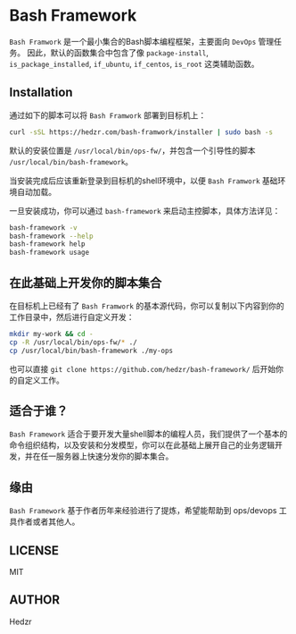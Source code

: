 # Bash Framework

`Bash Framwork` 是一个最小集合的Bash脚本编程框架，主要面向  `DevOps` 管理任务。
因此，默认的函数集合中包含了像 `package-install`, `is_package_installed`, `if_ubuntu`, `if_centos`, `is_root` 这类辅助函数。

## Installation

通过如下的脚本可以将 `Bash Framwork` 部署到目标机上：

```bash
curl -sSL https://hedzr.com/bash-framwork/installer | sudo bash -s
```

默认的安装位置是 `/usr/local/bin/ops-fw/`，并包含一个引导性的脚本 `/usr/local/bin/bash-framework`。

当安装完成后应该重新登录到目标机的shell环境中，以便 `Bash Framwork` 基础环境自动加载。

一旦安装成功，你可以通过 `bash-framework` 来启动主控脚本，具体方法详见：

```bash
bash-framework -v
bash-framework --help
bash-framework help
bash-framework usage
```

## 在此基础上开发你的脚本集合

在目标机上已经有了 `Bash Framwork` 的基本源代码，你可以复制以下内容到你的工作目录中，然后进行自定义开发：

```bash
mkdir my-work && cd -
cp -R /usr/local/bin/ops-fw/* ./
cp /usr/local/bin/bash-framework ./my-ops
```

也可以直接 `git clone https://github.com/hedzr/bash-framework/` 后开始你的自定义工作。


## 适合于谁？

`Bash Framework` 适合于要开发大量shell脚本的编程人员，我们提供了一个基本的命令组织结构，以及安装和分发模型，你可以在此基础上展开自己的业务逻辑开发，并在任一服务器上快速分发你的脚本集合。

## 缘由

`Bash Framework` 基于作者历年来经验进行了提炼，希望能帮助到 ops/devops 工具作者或者其他人。

## LICENSE

MIT

## AUTHOR

Hedzr


